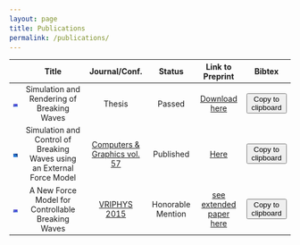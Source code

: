 ```yaml
---
layout: page
title: Publications
permalink: /publications/
---
```


<script type="text/javascript">


var ref_thesis = `
@phdthesis{phdtheis, \r\n
	author = "Brousset, Mathias", \r\n
	title  = "Simulation et rendu de vagues d\'eferlantes", \r\n
	school = "Universit\'e de Poitiers", \r\n
	year   = "2017" \r\n
	}
`;

var ref_cg = `
@article{Brousset16, \r\n
	title   = "Simulation and control of breaking waves using an external force model", \r\n
	author  = "Brousset, Mathias and Darles, Emmanuelle and Meneveaux, Daniel and Poulin, Pierre and Crespin, Benoît", \r\n
	journal = "Computers & Graphics", \r\n
	volume  = "57", \r\n
	pages   = "102 - 111", \r\n
	year    = "2016", \r\n
	issn    = "0097-8493", \r\n
	}
`;

var ref_vp = `
	@inproceedings {Brousset15, \r\n
	title = {{A New Force Model for Controllable Breaking Waves}}, \r\n
	author = {Brousset, Mathias and Darles, Emmanuelle and Meneveaux, Daniel and Poulin, Pierre and Crespin, Benoît}, \r\n
	booktitle = {Workshop on Virtual Reality Interaction and Physical Simulation}, \r\n
	editor = {Fabrice Jaillet and Florence Zara and Gabriel Zachmann}, \r\n
	year = {2015}, \r\n
	publisher = {The Eurographics Association}, \r\n
	ISBN = {978-3-905674-98-9}, \r\n
	DOI = {10.2312/vriphys.20151334} \r\n
}
`;

$(document).ready(function() {
	$("#toggle_thesis").click(function(){
		$("#toggle_thesis").effect("shake");
	});
	$("#toggle_cg").click(function(){
		$("#toggle_cg").effect("shake");
	});
	$("#toggle_vp").click(function(){
		$("#toggle_vp").effect("shake");
	});
});
function copyClipboard(article)
{
	var selected = "";
	switch(article)
	{
	case "thesis":
		selected = ref_thesis;
		break;
	case "cg":
		selected = ref_cg;
		break;
	case "vp":
		selected = ref_vp;
		break;
	}

	var input = $('<textarea>');
	var strcopy = input.val(selected).select();

	input.remove();
	document.execCommand('copy');
}

</script>

|                                                 | Title                                                                  | Journal/Conf.                                                                                      | Status            | Link to Preprint                                                                                        | Bibtex                                                                                      |
| :---------------------------------------------: | :--------------------------------------------------------------------: | :----------------------------------------------------------------------------------------:         | :---------------: | :--------------:                                                                                        | :--------------:                                                                            |
| ![teaser vriphys](/images/teaser_vriphys15.png) | Simulation and Rendering of Breaking Waves                             | Thesis                                                                                             | Passed            | [Download here](https://github.com/Mathiasb17/mathiasb17.github.io/raw/master/files/BROUSSET_THESE.pdf) | <button id = "toggle_thesis" onclick = "copyClipboard('thesis')">Copy to clipboard</button> |
| ![teaser cg](/images/teaser_cg16.png)           | Simulation and Control of Breaking Waves using an External Force Model | [Computers & Graphics vol. 57](http://www.sciencedirect.com/science/article/pii/S0097849316300164) | Published         | [Here](/files/CG_2015_soliton_extended.pdf)                                                             | <button id = "toggle_cg" onclick = "copyClipboard('cg')">Copy to clipboard</button>         |
| ![teaser vriphys](/images/teaser_vriphys15.png) | A New Force Model for Controllable Breaking Waves                      | [VRIPHYS 2015](http://vriphys2015.sciencesconf.org/)                                               | Honorable Mention | [see extended paper here](/files/CG_2015_soliton_extended.pdf)                                          | <button id = "toggle_vp" onclick = "copyClipboard('vp')">Copy to clipboard</button>         |
